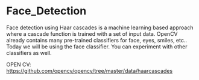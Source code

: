 # Face_Detection
Face detection using Haar cascades is a machine learning based approach where a cascade function is trained with a set of input data. OpenCV already contains many pre-trained classifiers for face, eyes, smiles, etc.. Today we will be using the face classifier. You can experiment with other classifiers as well.

OPEN CV: https://github.com/opencv/opencv/tree/master/data/haarcascades

